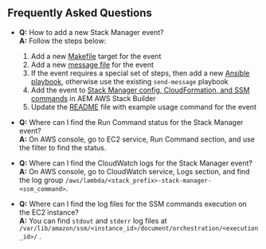 Frequently Asked Questions
--------------------------

* __Q:__ How to add a new Stack Manager event?<br/>
  __A:__ Follow the steps below:<br/>
    1. Add a new [Makefile](https://github.com/shinesolutions/aem-stack-manager-messenger/blob/master/Makefile) target for the event
    2. Add a new [message file](https://github.com/shinesolutions/aem-stack-manager-messenger/tree/master/files) for the event
    3. If the event requires a special set of steps, then add a new [Ansible playbook](https://github.com/shinesolutions/aem-stack-manager-messenger/tree/master/ansible/playbooks), otherwise use the existing `send-message` playbook
    4. Add the event to [Stack Manager config, CloudFormation, and SSM commands](https://github.com/shinesolutions/aem-aws-stack-builder/commit/0fab6590ce13099271dffaf3e8e05c4289980a95) in AEM AWS Stack Builder
    5. Update the [README](https://github.com/shinesolutions/aem-stack-manager-messenger/blob/master/README.md) file with example usage command for the event

* __Q:__ Where can I find the Run Command status for the Stack Manager event?<br/>
  __A:__ On AWS console, go to EC2 service, Run Command section, and use the filter to find the status.
  
* __Q:__ Where can I find the CloudWatch logs for the Stack Manager event?<br/>
  __A:__ On AWS console, go to CloudWatch service, Logs section, and find the log group `/aws/lambda/<stack_prefix>-stack-manager-<ssm_command>`.

* __Q:__ Where can I find the log files for the SSM commands execution on the EC2 instance?<br/>
  __A:__ You can find `stdout` and `stderr` log files at `/var/lib/amazon/ssm/<instance_id>/document/orchestration/<execution_id>/` .
